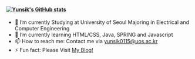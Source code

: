 #### [![Yunsik's GitHub stats](https://github-readme-stats.vercel.app/api?username=yunsik0115&show_icons=true&theme=radical)](https://github.com/anuraghazra/github-readme-stats)
- 🔭 I’m currently Studying at University of Seoul Majoring in Electrical and Computer Engineering
- 🌱 I’m currently learning HTML/CSS, Java, SPRING and Javascript
- 📫 How to reach me: Contact me via yunsik0115@uos.ac.kr
- ⚡ Fun fact: Please Visit <a href="https://progyun.tistory.com">My Blog!</a>
<!--
**yunsik0115/yunsik0115** is a ✨ _special_ ✨ repository because its `README.md` (this file) appears on your GitHub profile.




